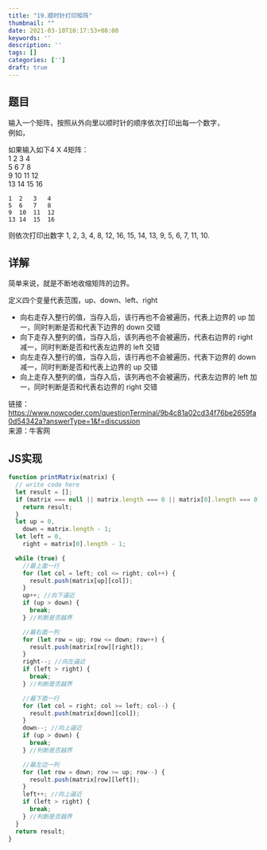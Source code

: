 ```yaml
---
title: "19.顺时针打印矩阵"
thumbnail: ""
date: 2021-03-10T10:17:53+08:00
keywords: ''
description: ''
tags: []
categories: ['']
draft: true
---
```


## 题目

输入一个矩阵，按照从外向里以顺时针的顺序依次打印出每一个数字，  
例如，  

如果输入如下4 X 4矩阵：   
1 2 3 4   
5 6 7 8   
9 10 11 12   
13 14 15 16     

```
1  2   3   4
5  6   7   8
9  10  11  12 
13 14  15  16
```

则依次打印出数字 
1, 2, 3, 4, 8, 12, 16, 15, 14, 13, 9, 5, 6, 7, 11, 10.


## 详解

简单来说，就是不断地收缩矩阵的边界。

定义四个变量代表范围，up、down、left、right   
 
- 向右走存入整行的值，当存入后，该行再也不会被遍历，代表上边界的 up 加一，同时判断是否和代表下边界的 down 交错  
- 向下走存入整列的值，当存入后，该列再也不会被遍历，代表右边界的 right 减一，同时判断是否和代表左边界的 left 交错   
- 向左走存入整行的值，当存入后，该行再也不会被遍历，代表下边界的 down 减一，同时判断是否和代表上边界的 up 交错  
- 向上走存入整列的值，当存入后，该列再也不会被遍历，代表左边界的 left 加一，同时判断是否和代表右边界的 right 交错  

链接：https://www.nowcoder.com/questionTerminal/9b4c81a02cd34f76be2659fa0d54342a?answerType=1&f=discussion  
来源：牛客网

## JS实现

```javascript
function printMatrix(matrix) {
  // write code here
  let result = [];
  if (matrix === null || matrix.length === 0 || matrix[0].length === 0) {
    return result;
  }
  let up = 0,
    down = matrix.length - 1;
  let left = 0,
    right = matrix[0].length - 1;

  while (true) {
    //最上面一行
    for (let col = left; col <= right; col++) {
      result.push(matrix[up][col]);
    }
    up++; //向下逼近
    if (up > down) {
      break;
    } //判断是否越界

    //最右面一列
    for (let row = up; row <= down; row++) {
      result.push(matrix[row][right]);
    }
    right--; //向左逼近
    if (left > right) {
      break;
    } //判断是否越界

    //最下面一行
    for (let col = right; col >= left; col--) {
      result.push(matrix[down][col]);
    }
    down--; //向上逼近
    if (up > down) {
      break;
    } //判断是否越界

    //最左边一列
    for (let row = down; row >= up; row--) {
      result.push(matrix[row][left]);
    }
    left++; //向上逼近
    if (left > right) {
      break;
    } //判断是否越界
  }
  return result;
}
```
